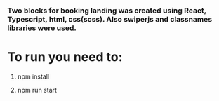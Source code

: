 ### Two blocks for booking landing was created using React, Typescript, html, css(scss). Also swiperjs and classnames libraries were used.

# To run you need to:
1) npm install

2) npm run start